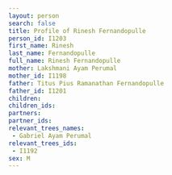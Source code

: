 ```yaml
---
layout: person
search: false
title: Profile of Rinesh Fernandopulle
person_id: I1203
first_name: Rinesh
last_name: Fernandopulle
full_name: Rinesh Fernandopulle
mother: Lakshmani Ayam Perumal
mother_id: I1198
father: Titus Pius Ramanathan Fernandopulle
father_id: I1201
children:
children_ids:
partners:
partner_ids:
relevant_trees_names:
 - Gabriel Ayam Perumal
relevant_trees_ids:
 - I1192
sex: M
---
```


